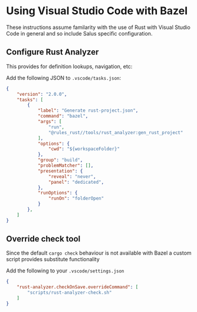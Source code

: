 <!--
SPDX-FileCopyrightText: 2023 Rivos Inc.

SPDX-License-Identifier: Apache-2.0
-->

# Using Visual Studio Code with Bazel

These instructions assume familarity with the use of Rust with Visual Studio
Code in general and so include Salus specific configuration.

## Configure Rust Analyzer

This provides for definition lookups, navigation, etc:

Add the following JSON to `.vscode/tasks.json`:

```json
{
    "version": "2.0.0",
    "tasks": [
        {
            "label": "Generate rust-project.json",
            "command": "bazel",
            "args": [
                "run",
                "@rules_rust//tools/rust_analyzer:gen_rust_project"
            ],
            "options": {
                "cwd": "${workspaceFolder}"
            },
            "group": "build",
            "problemMatcher": [],
            "presentation": {
                "reveal": "never",
                "panel": "dedicated",
            },
            "runOptions": {
                "runOn": "folderOpen"
            }
        },
    ]
}
```

## Override check tool

Since the default `cargo check` behaviour is not available with Bazel a custom
script provides substitute functionality

Add the following to your `.vscode/settings.json`

```json
{
    "rust-analyzer.checkOnSave.overrideCommand": [
        "scripts/rust-analyzer-check.sh"
    ]
}
```
